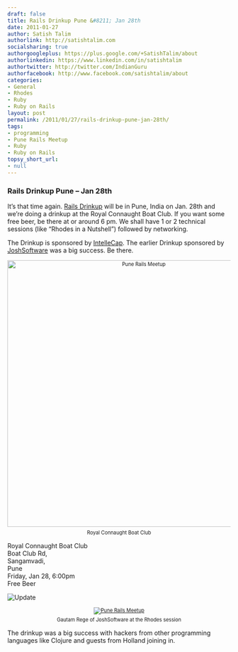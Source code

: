 ```yaml
---
draft: false
title: Rails Drinkup Pune &#8211; Jan 28th
date: 2011-01-27
author: Satish Talim
authorlink: http://satishtalim.com
socialsharing: true
authorgoogleplus: https://plus.google.com/+SatishTalim/about
authorlinkedin: https://www.linkedin.com/in/satishtalim
authortwitter: http://twitter.com/IndianGuru
authorfacebook: http://www.facebook.com/satishtalim/about
categories:
- General
- Rhodes
- Ruby
- Ruby on Rails
layout: post
permalink: /2011/01/27/rails-drinkup-pune-jan-28th/
tags:
- programming
- Pune Rails Meetup
- Ruby
- Ruby on Rails
topsy_short_url:
- null
---
```


<div>
  <h3>
    Rails Drinkup Pune &#8211; Jan 28th
  </h3>
  
  <p>
    <span class="drop_cap">I</span>t&#8217;s that time again. <a href="http://www.meetup.com/PuneRailsMeetup/calendar/16130152/">Rails Drinkup</a> will be in Pune, India on Jan. 28th and we&#8217;re doing a drinkup at the Royal Connaught Boat Club. If you want some free beer, be there at or around 6 pm. We shall have 1 or 2 technical sessions (like &#8220;Rhodes in a Nutshell&#8221;) followed by networking.
  </p>
  
  <p>
    The Drinkup is sponsored by <a href="http://www.intellecap.com/">IntelleCap</a>. The earlier Drinkup sponsored by <a href="http://joshsoftware.com/">JoshSoftware</a> was a big success. Be there.
  </p>
  
  <div style="width:image 600 px; font-size:80%; text-align:center;">
    <a href="https://maps.google.com/maps?f=q&source=s_q&hl=en&geocode=&q=Royal+Connaught+Boat+Club,+Boat+Club+Rd,+Sangamvadi,+Pune&ie=UTF8&hq=Royal+Connaught+Boat+Club,&hnear=Boat+Club+Rd,+Sangamvadi,+Pune,+Maharashtra,+India&ll=18.540815,73.87383&spn=0.022867,0.038581&z=15&iwloc=A&cid=12786542920215914605"><img src="http://rubylearning.com/images/PRM.png" alt="Pune Rails Meetup" width="600" style="padding-bottom:0.5em;" /></a><br />Royal Connaught Boat Club
  </div>
  
  <p>
    Royal Connaught Boat Club<br />Boat Club Rd,<br />Sangamvadi,<br />Pune<br />Friday, Jan 28, 6:00pm<br />Free Beer
  </p>
  
  <p>
    <img src='http://rubylearning.com/images/update.jpg' style="border: 0px none ;" alt="Update" title="Update" />
  </p>
  
  <div style="width:image 600 px; font-size:80%; text-align:center;">
    <a href="http://www.meetup.com/PuneRailsMeetup/"><img src="http://rubylearning.com/images/DSC05177M.JPG" alt="Pune Rails Meetup" style="padding-bottom:0.5em;" /></a><br />Gautam Rege of JoshSoftware at the Rhodes session
  </div>
  
  <p>
    The drinkup was a big success with hackers from other programming languages like Clojure and guests from Holland joining in.
  </p>
</div>

